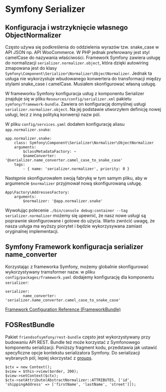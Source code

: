 # Symfony Serializer

## Konfiguracja i wstrzyknięcie własnego ObjectNormalizer

Często używa się podkreślenia do oddzielenia wyrazów tzw. snake_case w API JSON np. API WooCommerce. W PHP jednak preferowany jest styl camelCase do nazywania właściwości. Framework Symfony zawiera usługę do normalizacji `serializer.normalizer.object`, która dzięki autowiring zmapowana jest do klasy `Symfony\Component\Serializer\Normalizer\ObjectNormalizer`. Jednak ta usługa nie wykorzystuje wbudowanego konwertera do transformacji między stylami snake_case i camelCase. Musiałem skonfigurować własną usługę.

W frameworku Symfony konfiguracja usług z komponentu Serializer znajduje się w pliku `Resources/config/serializer.xml` pakietu `symfony/framework-bundle`. Zawiera on konfigurację domyślnej usługi `serializer.normalizer.object`. Na jej podstawie utworzyłem definicję nowej usługi, lecz z inną polityką konwersji nazw pól.

W pliku `config/services.yaml` dodałem konfigurację aliasu `app.normalizer.snake`:

```
app.normalizer.snake:
    class: Symfony\Component\Serializer\Normalizer\ObjectNormalizer
    arguments:
        $classMetadataFactory: ~
        $nameConverter: '@serializer.name_converter.camel_case_to_snake_case'
    tags:
        - { name: 'serializer.normalizer', priority: 0 }
```

Następnie skonfigurowałem swoją fabrykę w tym samym pliku, aby w argumencie `$normalizer` przyjmował nową skonfigurowaną usługę.

```
App\Factory\AddressesFactory:
    arguments:
        $normalizer: '@app.normalizer.snake'
```

Wywołując polecenie `./bin/console debug:container --tag serializer.normalizer` możemy się upewnić, że nasz nowe usługi są poprawnie skonfigurowane i gotowe do użycia. Warto zwrócić uwagę, że nasza usługa ma wyższy piorytet i będzie wykorzysywana zamiast oryginalnej implementacji.

## Symfony Framework konfiguracja serializer name_converter

Korzystając z frameworka Symfony, możemy globalnie skonfigurować wykorzystywany tramsformer nazw. w pliku `config/packages/framework.yaml` dodajemy konfigurację dla komponentu `serializer`:

```
serializer:
        name_converter: 'serializer.name_converter.camel_case_to_snake_case'
```

[Framework Configuration Reference (FrameworkBundle)](https://symfony.com/doc/current/reference/configuration/framework.html#serializer)

## FOSRestBundle

Pakiet `friendsofsymfony/rest-bundle`  często jest wykorzystywany przy budowaniu API REST. Bundle też może korzystać z Symfonowego komponentu serializacji. Poniższy fragment kodu, przedstawia jak ustawić specyficzne opcje kontekstu serializatora Symfony. Do serializacji wybranych pól, lepiej skorzystać z [groups](https://symfony.com/doc/current/components/serializer.html#attributes-groups).

```
$ctx = new Context();
$view = $this->view($order, 200);
$view->setContext($ctx);
$ctx->setAttribute(AbstractNormalizer::ATTRIBUTES, ['id', 'shippingAddress' => ['firstName', 'lastName', 'street']]);
```
